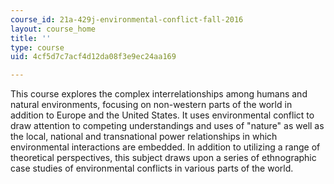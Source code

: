 ```yaml
---
course_id: 21a-429j-environmental-conflict-fall-2016
layout: course_home
title: ''
type: course
uid: 4cf5d7c7acf4d12da08f3e9ec24aa169

---
```

This course explores the complex interrelationships among humans and natural environments, focusing on non-western parts of the world in addition to Europe and the United States. It uses environmental conflict to draw attention to competing understandings and uses of "nature" as well as the local, national and transnational power relationships in which environmental interactions are embedded. In addition to utilizing a range of theoretical perspectives, this subject draws upon a series of ethnographic case studies of environmental conflicts in various parts of the world.
